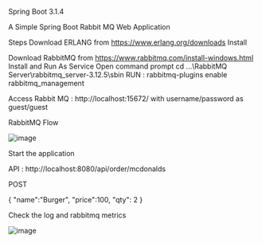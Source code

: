 Spring Boot 3.1.4

A Simple Spring Boot Rabbit MQ Web Application

Steps
Download ERLANG from https://www.erlang.org/downloads
Install 

Download RabbitMQ from https://www.rabbitmq.com/install-windows.html
Install and Run As Service
Open command prompt
cd ...\RabbitMQ Server\rabbitmq_server-3.12.5\sbin
RUN : rabbitmq-plugins enable rabbitmq_management

Access Rabbit MQ : http://localhost:15672/ with username/password as guest/guest

RabbitMQ Flow

![image](https://github.com/srss-pocs/springboot-rabbitmq/assets/145287517/fa20d0b7-1ea5-4ea0-a636-d92dd440a98c)



Start the application

API : http://localhost:8080/api/order/mcdonalds

POST

{
"name":"Burger",
"price":100,
"qty": 2
}

Check the log and rabbitmq metrics

![image](https://github.com/srss-pocs/springboot-rabbitmq/assets/145287517/d2753cfa-4e6b-4431-bd19-59c1a3290986)
